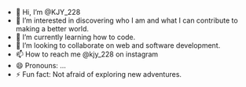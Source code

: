 - 👋 Hi, I’m @KJY_228
- 👀 I’m interested in discovering who I am and what I can contribute to making a better world.
- 🌱 I’m currently learning how to code.
- 💞️ I’m looking to collaborate on web and software development.
- 📫 How to reach me @kjy_228 on instagram
- 😄 Pronouns: ...
- ⚡ Fun fact: Not afraid of exploring new adventures.

<!---
KT-NSCORP/KT-NSCORP is a ✨ special ✨ repository because its `README.md` (this file) appears on your GitHub profile.
You can click the Preview link to take a look at your changes.
--->
